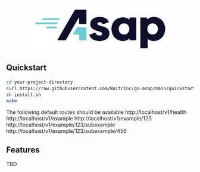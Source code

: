 <p align="center">
    <img alt="go-asap" height="125" src="https://github.com/WaitrInc/go-asap/blob/main/docs/img/go-asap-logo.jpg?raw=true">
</p>

## Quickstart
```bash
cd your-project-directory
curl https://raw.githubusercontent.com/WaitrInc/go-asap/main/quickstart/install.sh -o install.sh
sh install.sh
make
```
The following default routes should be available
http://localhost/v1/health
http://localhost/v1/example
http://localhost/v1/example/123
http://localhost/v1/example/123/subexample
http://localhost/v1/example/123/subexample/456

## Features
TBD